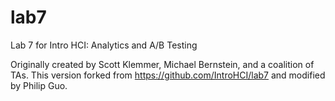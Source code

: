 lab7
====

Lab 7 for Intro HCI: Analytics and A/B Testing

Originally created by Scott Klemmer, Michael Bernstein, and a coalition of TAs. This version forked from https://github.com/IntroHCI/lab7 and modified by Philip Guo.
